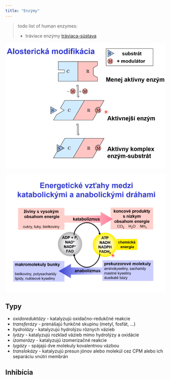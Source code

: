 ```yaml
---
title: "Enzýmy"
---
```


> todo
> list of human enzymes:
> - tráviace enzýmy [tráviaca-sústava](bio/ľudské-telo/tráviaca-sústava.md)

![|400](attachments/alosterická-modifikácia.png)

![|400](attachments/energia.png)

## Typy

- *oxidoreduktázy* - katalyzujú oxidačno-redukčné reakcie
- *transferázy* - prenášajú funkčné skupinu (metyl, fosfát, ...)
- *hydrolázy* - katalyzujú hydrolýzu rôznych väzieb
- *lyázy* - katalyzujú rozklad väzieb mimo hydrolýzy a oxidácie
- *izomerázy* - katalyzujú izomerizačné reakcie
- *lygázy* - spájajú dve molekuly kovalentnou väzbou
- *translokázy* - katalyzujú presun jónov alebo molekúl cez CPM alebo ich separáciu vnútri membrán

## Inhibícia